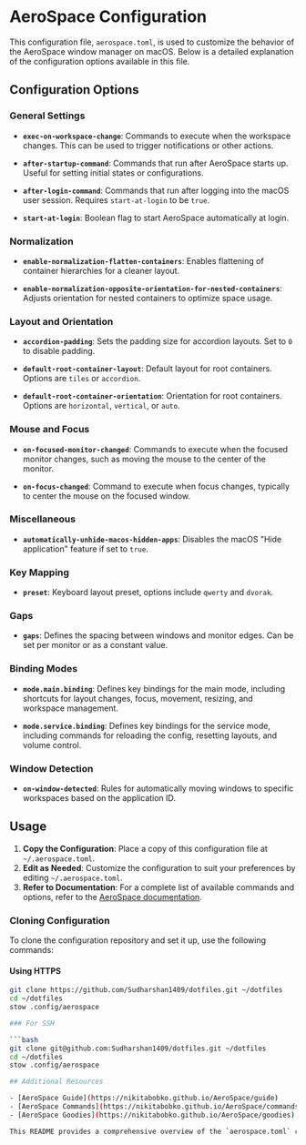 # AeroSpace Configuration

This configuration file, `aerospace.toml`, is used to customize the behavior of the AeroSpace window manager on macOS. Below is a detailed explanation of the configuration options available in this file.

## Configuration Options

### General Settings

- **`exec-on-workspace-change`**: Commands to execute when the workspace changes. This can be used to trigger notifications or other actions.
- **`after-startup-command`**: Commands that run after AeroSpace starts up. Useful for setting initial states or configurations.

- **`after-login-command`**: Commands that run after logging into the macOS user session. Requires `start-at-login` to be `true`.

- **`start-at-login`**: Boolean flag to start AeroSpace automatically at login.

### Normalization

- **`enable-normalization-flatten-containers`**: Enables flattening of container hierarchies for a cleaner layout.

- **`enable-normalization-opposite-orientation-for-nested-containers`**: Adjusts orientation for nested containers to optimize space usage.

### Layout and Orientation

- **`accordion-padding`**: Sets the padding size for accordion layouts. Set to `0` to disable padding.

- **`default-root-container-layout`**: Default layout for root containers. Options are `tiles` or `accordion`.

- **`default-root-container-orientation`**: Orientation for root containers. Options are `horizontal`, `vertical`, or `auto`.

### Mouse and Focus

- **`on-focused-monitor-changed`**: Commands to execute when the focused monitor changes, such as moving the mouse to the center of the monitor.

- **`on-focus-changed`**: Command to execute when focus changes, typically to center the mouse on the focused window.

### Miscellaneous

- **`automatically-unhide-macos-hidden-apps`**: Disables the macOS "Hide application" feature if set to `true`.

### Key Mapping

- **`preset`**: Keyboard layout preset, options include `qwerty` and `dvorak`.

### Gaps

- **`gaps`**: Defines the spacing between windows and monitor edges. Can be set per monitor or as a constant value.

### Binding Modes

- **`mode.main.binding`**: Defines key bindings for the main mode, including shortcuts for layout changes, focus, movement, resizing, and workspace management.

- **`mode.service.binding`**: Defines key bindings for the service mode, including commands for reloading the config, resetting layouts, and volume control.

### Window Detection

- **`on-window-detected`**: Rules for automatically moving windows to specific workspaces based on the application ID.

## Usage

1. **Copy the Configuration**: Place a copy of this configuration file at `~/.aerospace.toml`.
2. **Edit as Needed**: Customize the configuration to suit your preferences by editing `~/.aerospace.toml`.
3. **Refer to Documentation**: For a complete list of available commands and options, refer to the [AeroSpace documentation](https://nikitabobko.github.io/AeroSpace/commands).

### Cloning Configuration

To clone the configuration repository and set it up, use the following commands:

#### Using HTTPS

````bash
git clone https://github.com/Sudharshan1409/dotfiles.git ~/dotfiles
cd ~/dotfiles
stow .config/aerospace

### For SSH

```bash
git clone git@github.com:Sudharshan1409/dotfiles.git ~/dotfiles
cd ~/dotfiles
stow .config/aerospace

## Additional Resources

- [AeroSpace Guide](https://nikitabobko.github.io/AeroSpace/guide)
- [AeroSpace Commands](https://nikitabobko.github.io/AeroSpace/commands)
- [AeroSpace Goodies](https://nikitabobko.github.io/AeroSpace/goodies)

This README provides a comprehensive overview of the `aerospace.toml` configuration file, helping users to effectively customize their AeroSpace environment.
````
